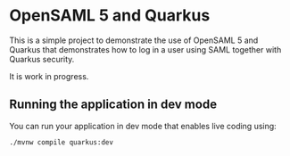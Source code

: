 # OpenSAML 5 and Quarkus

This is a simple project to demonstrate the use of OpenSAML 5 and Quarkus that demonstrates how to
log in a user using SAML together with Quarkus security.


It is work in progress.

## Running the application in dev mode

You can run your application in dev mode that enables live coding using:
```shell script
./mvnw compile quarkus:dev
```
